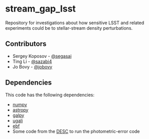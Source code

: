 stream_gap_lsst
===============

Repository for investigations about how sensitive LSST and related
experiments could be to stellar-stream density perturbations.

Contributors
-------------

* Sergey Koposov - [@segasai](https://github.com/segasai)
* Ting Li - [@sazabi4](https://github.com/sazabi4)
* Jo Bovy - [@jobovy](https://github.com/jobovy)

Dependencies
------------

This code has the following dependencies:

* [numpy](https://github.com/numpy/numpy)
* [astropy](https://github.com/astropy/astropy)
* [galpy](https://github.com/jobovy/galpy)
* [ugali](https://github.com/DarkEnergySurvey/ugali)
* [ebf](https://github.com/segasai/ebfpy)
* Some code from the [DESC](https://github.com/LSSTDESC) to run the photometric-error code
